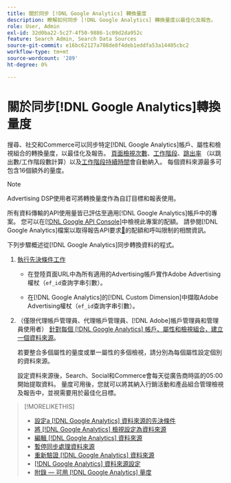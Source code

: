 ```yaml
---
title: 關於同步 [!DNL Google Analytics] 轉換量度
description: 瞭解如何同步 [!DNL Google Analytics] 轉換量度以最佳化及報告。
role: User, Admin
exl-id: 32d0ba22-5c27-4f50-9886-1c09d2da952c
feature: Search Admin, Search Data Sources
source-git-commit: e16bc62127a708de8f4deb1eddfa53a14405cbc2
workflow-type: tm+mt
source-wordcount: '289'
ht-degree: 0%

---
```


# 關於同步[!DNL Google Analytics]轉換量度

搜尋、社交和Commerce可以同步特定[!DNL Google Analytics]帳戶、屬性和檢視組合的轉換量度，以最佳化及報告。 [頁面檢視次數](https://ga-dev-tools.google/dimensions-metrics-explorer/#view=detail&amp;group=page_tracking&amp;jump=ga_pageviews)、[工作階段](https://ga-dev-tools.google/dimensions-metrics-explorer/#view=detail&amp;group=session&amp;jump=ga_sessions)、[跳出率](https://ga-dev-tools.google/dimensions-metrics-explorer/#view=detail&amp;group=session&amp;jump=ga_bouncerate) （以跳出數/工作階段數計算）以及[工作階段持續時間](https://ga-dev-tools.google/dimensions-metrics-explorer/#view=detail&amp;group=session&amp;jump=ga_sessionduration)會自動納入。 每個資料來源最多可包含16個額外的量度。

>[!NOTE]
>
>Advertising DSP使用者可將轉換量度作為自訂目標和報表使用。

所有資料傳輸的API使用量皆已評估至適用[!DNL Google Analytics]帳戶中的專案。 您可以在[&#x200B; [!DNL Google API Console]](https://console.developers.google.com/apis/api/analytics-json.googleapis.com/quotas)中檢視此專案的配額。 請參閱[!DNL Google Analytics]檔案以取得報告API要求[&#128279;](https://developers.google.com/analytics/devguides/reporting/core/v4/limits-quotas)的配額和呼叫限制的相關資訊。

下列步驟概述從[!DNL Google Analytics]同步轉換資料的程式。

1. [執行先決條件工作](data-source-prerequisites.md)

   * 在登陸頁面URL中為所有適用的Advertising帳戶實作Adobe Advertising權杖（`ef_id`查詢字串引數）。

   * 在[!DNL Google Analytics]的[!DNL Custom Dimension]中擷取Adobe Advertising權杖（`ef_id`查詢字串引數）。

1. （僅限代理帳戶管理員、代理帳戶管理員、[!DNL Adobe]帳戶管理員和管理員使用者） [針對每個 [!DNL Google Analytics] 帳戶、屬性和檢視組合，建立一個資料來源](data-source-configure.md)。

   若要整合多個屬性的量度或單一屬性的多個檢視，請分別為每個屬性設定個別的資料來源。

   設定資料來源後，Search、Social和Commerce會每天從廣告商時區的05:00開始提取資料。 量度可用後，您就可以將其納入行銷活動和產品組合管理檢視及報告中，並視需要用於最佳化目標。

>[!MORELIKETHIS]
>
>* [設定a [!DNL Google Analytics] 資料來源的先決條件](data-source-prerequisites.md)
>* [將 [!DNL Google Analytics] 檢視設定為資料來源](data-source-configure.md)
>* [編輯 [!DNL Google Analytics] 資料來源](data-source-edit.md)
>* [暫停同步處理資料來源](data-source-pause.md)
>* [重新驗證 [!DNL Google Analytics] 資料來源](data-source-reauthenticate.md)
>* [[!DNL Google Analytics] 資料來源設定](data-source-settings.md)
>* [附錄 — 可用 [!DNL Google Analytics] 量度](data-source-ga-metrics.md)
